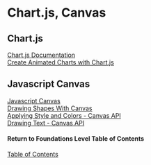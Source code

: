 # Chart.js, Canvas

## Chart.js

[Chart.js Documentation](http://www.chartjs.org/docs/) <br>
[Create Animated Charts with Chart.js](https://www.webdesignerdepot.com/2013/11/easily-create-stunning-animated-charts-with-chart-js/) <br>

## Javascript Canvas

[Javascript Canvas](https://www.javascripttutorial.net/web-apis/javascript-canvas/) <br>
[Drawing Shapes With Canvas](https://developer.mozilla.org/en-US/docs/Web/API/Canvas_API/Tutorial/Drawing_shapes) <br>
[Applying Style and Colors - Canvas API](https://developer.mozilla.org/en-US/docs/Web/API/Canvas_API/Tutorial/Applying_styles_and_colors) <br>
[Drawing Text - Canvas API](https://developer.mozilla.org/en-US/docs/Web/API/Canvas_API/Tutorial/Drawing_text) <br>



#### Return to Foundations Level Table of Contents
[Table of Contents](https://github.com/TraceDugar/reading-notes/blob/main/201/Toc.md)
